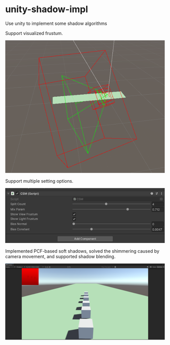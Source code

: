 # unity-shadow-impl
Use unity to implement some shadow algorithms

Support visualized frustum.

![alt](Doc/img/2024-08-15-csm-visualize-frustum.png)

Support multiple setting options.

![alt](Doc/img/2024-08-15-csm-settings.png)

Implemented PCF-based soft shadows, solved the shimmering caused by camera movement, and supported shadow blending.

![alt](Doc/img/2024-08-15-csm-pcf.png)